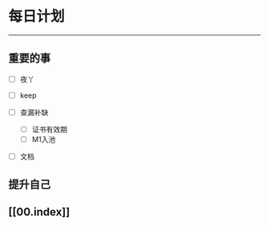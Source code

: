 
# 每日计划
---
## 重要的事

- [ ]    夜丫
- [ ]   keep
- [ ]  查漏补缺
    - [ ] 证书有效期
    - [ ] M1入池
- [ ] 文档



## 提升自己

  



## [[00.index]]










